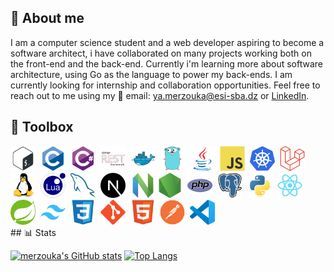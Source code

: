 ## 🌠 About me
I am a computer science student and a web developer aspiring to become a software architect, i have collaborated on many projects working both on the front-end and the back-end. Currently i'm learning more about software architecture, using Go as the language to power my back-ends. I am currently looking for internship and collaboration opportunities. Feel free to reach out to me using my 📧 email: ya.merzouka@esi-sba.dz or [LinkedIn](www.linkedin.com/in/merzouka-youness-70baba2a6).

## 🧰 Toolbox
<div>
  <img src="https://github.com/devicons/devicon/blob/master/icons/bash/bash-original.svg" alt="Bash" title="Bash" width="40" height="40" />&nbsp;
  <img src="https://github.com/devicons/devicon/blob/master/icons/c/c-original.svg" alt="C" title="C" width="40" height="40" />&nbsp;
  <img src="https://github.com/devicons/devicon/blob/master/icons/csharp/csharp-original.svg" alt="C#" title="C#" width="40" height="40" />&nbsp;
  <img src="https://github.com/devicons/devicon/blob/master/icons/djangorest/djangorest-original.svg" alt="DRF" title="Django Rest Framework" width="40" height="40" />&nbsp;
  <img src="https://github.com/devicons/devicon/blob/master/icons/docker/docker-original.svg" alt="Docker" title="Docker" width="40" height="40" />&nbsp;
  <img src="https://github.com/devicons/devicon/blob/master/icons/go/go-original.svg" alt="Go" title="Go" width="40" height="40" />&nbsp;
  <img src="https://github.com/devicons/devicon/blob/master/icons/java/java-original.svg" alt="Java" title="Java" width="40" height="40" />&nbsp;
  <img src="https://github.com/devicons/devicon/blob/master/icons/javascript/javascript-original.svg" alt="Javascript" title="Javascript" width="40" height="40" />&nbsp;
  <img src="https://github.com/devicons/devicon/blob/master/icons/kubernetes/kubernetes-original.svg" alt="Kubernetes" title="Kubernetes" width="40" height="40" />&nbsp;
  <img src="https://github.com/devicons/devicon/blob/master/icons/laravel/laravel-original.svg" alt="Laravel" title="Laravel" width="40" height="40" />&nbsp;
  <img src="https://github.com/devicons/devicon/blob/master/icons/linux/linux-original.svg" alt="Linux" title="Linux" width="40" height="40" />&nbsp;
  <img src="https://github.com/devicons/devicon/blob/master/icons/lua/lua-original.svg" alt="Lua" title="Lua" width="40" height="40" />&nbsp;
  <img src="https://github.com/devicons/devicon/blob/master/icons/mysql/mysql-original.svg" alt="MySQL" title="MySQL" width="40" height="40" />&nbsp;
  <img src="https://github.com/devicons/devicon/blob/master/icons/nextjs/nextjs-plain.svg" alt="NextJS" title="NextJS" width="40" height="40" />&nbsp;
  <img src="https://github.com/devicons/devicon/blob/master/icons/neovim/neovim-original.svg" alt="Neovim" title="Neovim" width="40" height="40" />
  <img src="https://github.com/devicons/devicon/blob/master/icons/nodejs/nodejs-original.svg" alt="NodeJS" title="NodeJS" width="40" height="40" />&nbsp;
  <img src="https://github.com/devicons/devicon/blob/master/icons/php/php-original.svg" alt="PHP" title="PHP" width="40" height="40" />&nbsp;
  <img src="https://github.com/devicons/devicon/blob/master/icons/postgresql/postgresql-original.svg" alt="Postgres" title="Postgres" width="40" height="40" />&nbsp;
  <img src="https://github.com/devicons/devicon/blob/master/icons/python/python-original.svg" alt="Python" title="Python" width="40" height="40" />&nbsp;
  <img src="https://github.com/devicons/devicon/blob/master/icons/react/react-original.svg" alt="React" title="React" width="40" height="40" />&nbsp;
  <img src="https://github.com/devicons/devicon/blob/master/icons/spring/spring-original.svg" alt="Spring" title="Spring" width="40" height="40" />&nbsp;
  <img src="https://github.com/devicons/devicon/blob/master/icons/tailwindcss/tailwindcss-original.svg" alt="Tailwind" title="Tailwind" width="40" height="40" />&nbsp;
  <img src="https://github.com/devicons/devicon/blob/master/icons/css3/css3-original.svg" alt="CSS" title="CSS" width="40" height="40" />&nbsp;
  <img src="https://github.com/devicons/devicon/blob/master/icons/git/git-original.svg" alt="Git" title="Git" width="40" height="40" />&nbsp;
  <img src="https://github.com/devicons/devicon/blob/master/icons/html5/html5-original.svg" alt="HTML" title="HTML" width="40" height="40" />&nbsp;
  <img src="https://github.com/devicons/devicon/blob/master/icons/postman/postman-original.svg" alt="Postman" title="Postman" width="40" height="40" />&nbsp;
  <img src="https://github.com/devicons/devicon/blob/master/icons/vscode/vscode-original.svg" alt="VScode" title="VScode" width="40" height="40" />&nbsp;
</div>
## 📊 Stats

[![merzouka's GitHub stats](https://github-readme-stats.vercel.app/api?username=merzouka)](https://github.com/anuraghazra/github-readme-stats)
[![Top Langs](https://github-readme-stats.vercel.app/api/top-langs/?username=anuraghazra)](https://github.com/anuraghazra/github-readme-stats)

